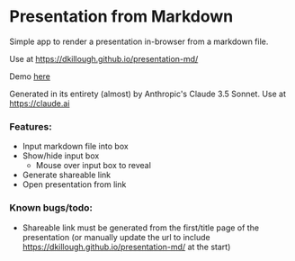 # Presentation from Markdown

Simple app to render a presentation in-browser from a markdown file.

Use at https://dkillough.github.io/presentation-md/

Demo [here](https://dkillough.github.io/presentation-md/?p=MQgEAkEsBpQdwKYBsDGB7Atg0kB2oAuASgCgSBaSs4UACwEYSxaAmJ5gZjICpuAjNEgAmvUD0gAXAIZJIKAM7cyAfQCuuIQgBOs3AmVkA2roDWCIaFU6AugAoEADykYADkgQA6dBlIUqJABVaKVwTUABPNFVQAEIgA)

Generated in its entirety (almost) by Anthropic's Claude 3.5 Sonnet. Use at https://claude.ai

### Features: 
- Input markdown file into box
- Show/hide input box
  - Mouse over input box to reveal
- Generate shareable link
- Open presentation from link

### Known bugs/todo: 
- Shareable link must be generated from the first/title page of the presentation (or manually update the url to include https://dkillough.github.io/presentation-md/ at the start)
